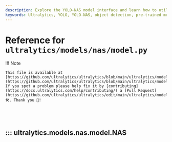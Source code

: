 ```yaml
---
description: Explore the YOLO-NAS model interface and learn how to utilize pre-trained YOLO-NAS models for object detection with Ultralytics.
keywords: Ultralytics, YOLO, YOLO-NAS, object detection, pre-trained models, machine learning, deep learning, NAS model
---
```


# Reference for `ultralytics/models/nas/model.py`

!!! Note

    This file is available at [https://github.com/ultralytics/ultralytics/blob/main/ultralytics/models/nas/model.py](https://github.com/ultralytics/ultralytics/blob/main/ultralytics/models/nas/model.py). If you spot a problem please help fix it by [contributing](https://docs.ultralytics.com/help/contributing/) a [Pull Request](https://github.com/ultralytics/ultralytics/edit/main/ultralytics/models/nas/model.py) 🛠️. Thank you 🙏!

<br><br>

## ::: ultralytics.models.nas.model.NAS

<br><br>
